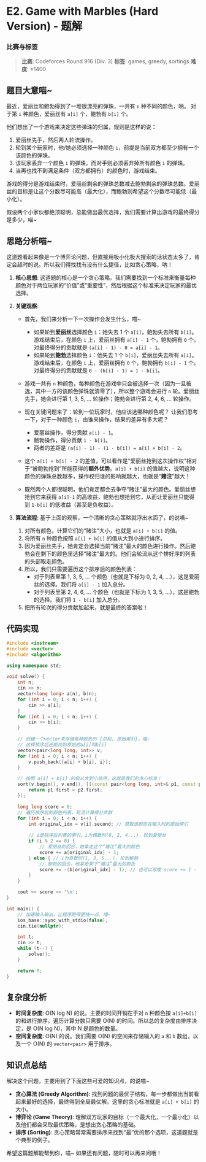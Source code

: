 # E2. Game with Marbles (Hard Version) - 题解

### 比赛与标签
> **比赛**: Codeforces Round 916 (Div. 3)
> **标签**: games, greedy, sortings
> **难度**: *1400

## 题目大意喵~
最近，爱丽丝和鲍勃得到了一堆很漂亮的弹珠，一共有 `n` 种不同的颜色，呐。
对于第 `i` 种颜色，爱丽丝有 `a[i]` 个，鲍勃有 `b[i]` 个。

他们想出了一个游戏来决定这些弹珠的归属，规则是这样的说：
1.  爱丽丝先手，然后两人轮流操作。
2.  轮到某个玩家时，他/她必须选择一种颜色 `i`，前提是当前双方都至少拥有一个该颜色的弹珠。
3.  该玩家丢弃一个颜色 `i` 的弹珠，而对手则必须丢弃掉所有颜色 `i` 的弹珠。
4.  当再也找不到满足条件（双方都拥有）的颜色时，游戏结束。

游戏的得分是游戏结束时，爱丽丝剩余的弹珠总数减去鲍勃剩余的弹珠总数。爱丽丝的目标是让这个分数尽可能高（最大化），而鲍勃则希望这个分数尽可能低（最小化）。

假设两个小家伙都绝顶聪明，总能做出最优选择，我们需要计算出游戏的最终得分是多少，喵~

## 思路分析喵~
这道题看起来像是一个博弈论问题，但直接用极小化极大搜索的话状态太多了，肯定会超时的说。所以我们得找找有没有什么捷径，比如贪心策略，呐！

1.  **核心思想**:
    这道题的核心是一个贪心策略。我们需要找到一个标准来衡量每种颜色对于两位玩家的“价值”或“重要性”，然后根据这个标准来决定玩家的最优选择。

2.  **关键观察**:
    *   首先，我们来分析一下一次操作会发生什么，喵~
        *   如果轮到**爱丽丝**选择颜色 `i`：她失去 1 个 `a[i]`，鲍勃失去所有 `b[i]`。游戏结束后，在颜色 `i` 上，爱丽丝拥有 `a[i] - 1` 个，鲍勃拥有 `0` 个。对最终得分的贡献就是 `(a[i] - 1) - 0 = a[i] - 1`。
        *   如果轮到**鲍勃**选择颜色 `i`：他失去 1 个 `b[i]`，爱丽丝失去所有 `a[i]`。游戏结束后，在颜色 `i` 上，爱丽丝拥有 `0` 个，鲍勃拥有 `b[i] - 1` 个。对最终得分的贡献就是 `0 - (b[i] - 1) = 1 - b[i]`。

    *   游戏一共有 `n` 种颜色，每种颜色在游戏中只会被选择一次（因为一旦被选，其中一方的该颜色弹珠就清零了），所以整个游戏会进行 `n` 轮。爱丽丝先手，她会进行第 1, 3, 5, ... 轮操作；鲍勃会进行第 2, 4, 6, ... 轮操作。

    *   现在关键问题来了：轮到一位玩家时，他应该选哪种颜色呢？
        让我们思考一下，对于一种颜色 `i`，由谁来操作，结果的差异有多大呢？
        *   爱丽丝操作，得分贡献 `a[i] - 1`。
        *   鲍勃操作，得分贡献 `1 - b[i]`。
        *   两者的差距是 `(a[i] - 1) - (1 - b[i]) = a[i] + b[i] - 2`。

    *   这个 `a[i] + b[i] - 2` 的差值，可以看作是“爱丽丝抢到这次操作权”相对于“被鲍勃抢到”所能获得的**额外优势**。`a[i] + b[i]` 的值越大，说明这种颜色的弹珠总数越多，操作权归谁的影响就越大，也就是“**赌注**”越大！

    *   既然两个人都很聪明，他们肯定都会去争夺“赌注”最大的颜色。爱丽丝想抢到它来获得 `a[i]-1` 的高收益，鲍勃也想抢到它，从而让爱丽丝只能得到 `1-b[i]` 的低收益（甚至是负收益）。

3.  **算法流程**:
    基于上面的观察，一个清晰的贪心策略就浮出水面了，的说喵~
    1.  对所有颜色，计算它们的“赌注”大小，也就是 `a[i] + b[i]` 的值。
    2.  将所有 `n` 种颜色按照 `a[i] + b[i]` 的值从大到小进行排序。
    3.  因为爱丽丝先手，她肯定会选择当前“赌注”最大的颜色进行操作。然后鲍勃会在剩下的颜色里选择“赌注”最大的。他们会轮流从这个排好序的列表的头部取走颜色。
    4.  所以，我们只需要遍历这个排序后的颜色列表：
        *   对于列表里第 1, 3, 5, ... 个颜色（也就是下标为 0, 2, 4, ...），这是爱丽丝的选择。我们将 `a[i] - 1` 加入总分。
        *   对于列表里第 2, 4, 6, ... 个颜色（也就是下标为 1, 3, 5, ...），这是鲍勃的选择。我们将 `1 - b[i]` 加入总分。
    5.  把所有轮次的得分贡献加起来，就是最终的答案啦！

## 代码实现
```cpp
#include <iostream>
#include <vector>
#include <algorithm>

using namespace std;

void solve() {
    int n;
    cin >> n;
    vector<long long> a(n), b(n);
    for (int i = 0; i < n; i++) {
        cin >> a[i];
    }
    for (int i = 0; i < n; i++) {
        cin >> b[i];
    }

    // 创建一个vector来存储每种颜色的 {总和, 原始索引}，喵~
    // 这样排序后还能找到原始的a[i]和b[i]
    vector<pair<long long, int>> v;
    for (int i = 0; i < n; i++) {
        v.push_back({a[i] + b[i], i});
    }

    // 按照 a[i] + b[i] 的和从大到小排序，这就是我们的贪心标准！
    sort(v.begin(), v.end(), [](const pair<long long, int>& p1, const pair<long long, int>& p2) {
        return p1.first > p2.first;
    });

    long long score = 0;
    // 遍历排序后的颜色列表，轮流计算得分贡献
    for (int i = 0; i < n; i++) {
        int original_idx = v[i].second; // 获取该颜色在输入时的原始索引
        
        // i是排序后列表的索引。i为偶数时(0, 2, 4...)，轮到爱丽丝
        if (i % 2 == 0) { 
            // 爱丽丝的回合，她拿走这个“赌注”最大的颜色
            score += a[original_idx] - 1;
        } else { // i为奇数时(1, 3, 5...)，轮到鲍勃
            // 鲍勃的回合，他拿走剩下“赌注”最大的颜色
            score += -(b[original_idx] - 1); // 也可以写成 score += 1 - b[original_idx]
        }
    }

    cout << score << '\n';
}

int main() {
    // 加速输入输出，让程序跑得更快一点，喵~
    ios_base::sync_with_stdio(false);
    cin.tie(nullptr);

    int t;
    cin >> t;
    while (t--) {
        solve();
    }

    return 0;
}
```

## 复杂度分析
- **时间复杂度**: O(N log N) 的说。主要的时间开销在于对 `n` 种颜色按 `a[i]+b[i]` 的和进行排序。遍历计算分数只需要 O(N) 的时间。所以总的复杂度由排序决定，是 O(N log N)，其中 N 是颜色的数量。
- **空间复杂度**: O(N) 的说。我们需要 O(N) 的空间来存储输入的 `a` 和 `b` 数组，以及一个 O(N) 的 `vector<pair>` 用于排序。

## 知识点总结
解决这个问题，主要用到了下面这些可爱的知识点，的说喵~
- **贪心算法 (Greedy Algorithm)**: 找到问题的最优子结构，每一步都做出当前看起来最好的选择，最终得到全局最优解。这里的贪心标准就是 `a[i] + b[i]` 的大小。
- **博弈论 (Game Theory)**: 理解双方玩家的目标（一个最大化，一个最小化）以及他们都会采取最优策略，是想出贪心策略的基础。
- **排序 (Sorting)**: 贪心策略常常需要排序来找到“最”优的那个选项，这道题就是个典型的例子。

希望这篇题解能帮到你，喵~ 如果还有问题，随时可以再来问哦！